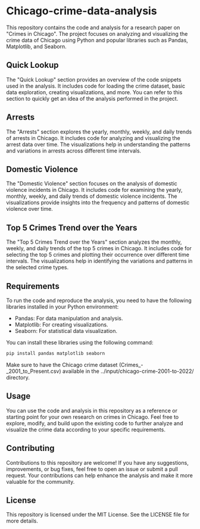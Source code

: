 # Chicago-crime-data-analysis

This repository contains the code and analysis for a research paper on "Crimes in Chicago". The project focuses on analyzing and visualizing the crime data of Chicago using Python and popular libraries such as Pandas, Matplotlib, and Seaborn.

## Quick Lookup

The "Quick Lookup" section provides an overview of the code snippets used in the analysis. It includes code for loading the crime dataset, basic data exploration, creating visualizations, and more. You can refer to this section to quickly get an idea of the analysis performed in the project.

## Arrests

The "Arrests" section explores the yearly, monthly, weekly, and daily trends of arrests in Chicago. It includes code for analyzing and visualizing the arrest data over time. The visualizations help in understanding the patterns and variations in arrests across different time intervals.

## Domestic Violence

The "Domestic Violence" section focuses on the analysis of domestic violence incidents in Chicago. It includes code for examining the yearly, monthly, weekly, and daily trends of domestic violence incidents. The visualizations provide insights into the frequency and patterns of domestic violence over time.

## Top 5 Crimes Trend over the Years

The "Top 5 Crimes Trend over the Years" section analyzes the monthly, weekly, and daily trends of the top 5 crimes in Chicago. It includes code for selecting the top 5 crimes and plotting their occurrence over different time intervals. The visualizations help in identifying the variations and patterns in the selected crime types.

## Requirements

To run the code and reproduce the analysis, you need to have the following libraries installed in your Python environment:

- Pandas: For data manipulation and analysis.
- Matplotlib: For creating visualizations.
- Seaborn: For statistical data visualization.

You can install these libraries using the following command:

```bash
pip install pandas matplotlib seaborn
```

Make sure to have the Chicago crime dataset (Crimes_-_2001_to_Present.csv) available in the ../input/chicago-crime-2001-to-2022/ directory.

## Usage

You can use the code and analysis in this repository as a reference or starting point for your own research on crimes in Chicago. Feel free to explore, modify, and build upon the existing code to further analyze and visualize the crime data according to your specific requirements.

## Contributing

Contributions to this repository are welcome! If you have any suggestions, improvements, or bug fixes, feel free to open an issue or submit a pull request. Your contributions can help enhance the analysis and make it more valuable for the community.

## License

This repository is licensed under the MIT License. See the LICENSE file for more details.


